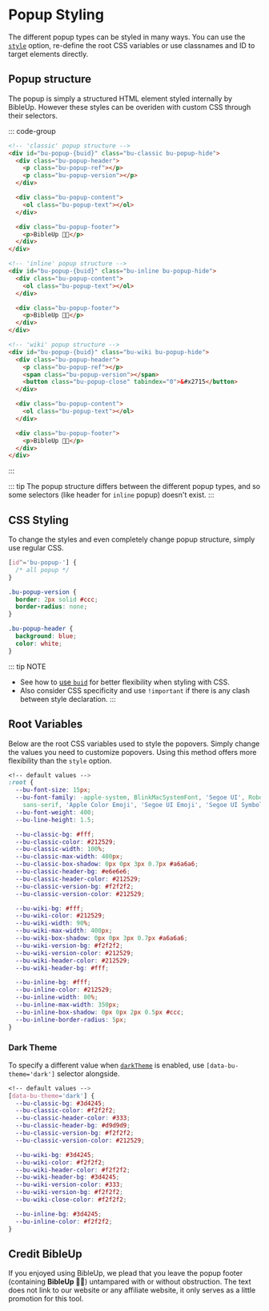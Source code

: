 # Popup Styling
The different popup types can be styled in many ways. You can use the [`style`](/guide/options.html#styles) option, re-define the root CSS variables or use classnames and ID to target elements directly.

## Popup structure
The popup is simply a structured HTML element styled internally by BibleUp. However these styles can be overiden with custom CSS through their selectors.

::: code-group

```html [Classic]
<!-- 'classic' popup structure -->
<div id="bu-popup-{buid}" class="bu-classic bu-popup-hide">
  <div class="bu-popup-header">
    <p class="bu-popup-ref"></p>
    <p class="bu-popup-version"></p>
  </div>

  <div class="bu-popup-content">
    <ol class="bu-popup-text"></ol>
  </div>

  <div class="bu-popup-footer">
    <p>BibleUp 📖💡</p>
  </div>
</div>
```

```html [Inline]
<!-- 'inline' popup structure -->
<div id="bu-popup-{buid}" class="bu-inline bu-popup-hide">
  <div class="bu-popup-content">
    <ol class="bu-popup-text"></ol>
  </div>

  <div class="bu-popup-footer">
    <p>BibleUp 📖💡</p>
  </div>
</div>
```

```html [Wiki]
<!-- 'wiki' popup structure -->
<div id="bu-popup-{buid}" class="bu-wiki bu-popup-hide">
  <div class="bu-popup-header">
    <p class="bu-popup-ref"></p>
    <span class="bu-popup-version"></span>
    <button class="bu-popup-close" tabindex="0">&#x2715</button>
  </div>

  <div class="bu-popup-content">
    <ol class="bu-popup-text"></ol>
  </div>

  <div class="bu-popup-footer">
    <p>BibleUp 📖💡</p>
  </div>
</div>
```

:::

::: tip
The popup structure differs between the different popup types, and so some selectors (like header for `inline` popup) doesn't exist.
:::

## CSS Styling
To change the styles and even completely change popup structure, simply use regular CSS.

```css
[id^='bu-popup-'] {
  /* all popup */
}

.bu-popup-version {
  border: 2px solid #ccc;
  border-radius: none;
}

.bu-popup-header {
  background: blue;
  color: white;
}
```

::: tip NOTE
- See how to [use `buid`](./buid) for better flexibility when styling with CSS.
- Also consider CSS specificity and use `!important` if there is any clash between style declaration.
:::

## Root Variables
Below are the root CSS variables used to style the popovers. Simply change the values you need to customize popovers. Using this method offers more flexibility than the `style` option.

```css
<!-- default values -->
:root {
  --bu-font-size: 15px;
  --bu-font-family: -apple-system, BlinkMacSystemFont, 'Segoe UI', Roboto, 'Helvetica Neue', Arial, 'Noto Sans',
    sans-serif, 'Apple Color Emoji', 'Segoe UI Emoji', 'Segoe UI Symbol', 'Noto Color Emoji';
  --bu-font-weight: 400;
  --bu-line-height: 1.5;

  --bu-classic-bg: #fff;
  --bu-classic-color: #212529;
  --bu-classic-width: 100%;
  --bu-classic-max-width: 400px;
  --bu-classic-box-shadow: 0px 0px 3px 0.7px #a6a6a6;
  --bu-classic-header-bg: #e6e6e6;
  --bu-classic-header-color: #212529;
  --bu-classic-version-bg: #f2f2f2;
  --bu-classic-version-color: #212529;

  --bu-wiki-bg: #fff;
  --bu-wiki-color: #212529;
  --bu-wiki-width: 90%;
  --bu-wiki-max-width: 400px;
  --bu-wiki-box-shadow: 0px 0px 3px 0.7px #a6a6a6;
  --bu-wiki-version-bg: #f2f2f2;
  --bu-wiki-version-color: #212529;
  --bu-wiki-header-color: #212529;
  --bu-wiki-header-bg: #fff;

  --bu-inline-bg: #fff;
  --bu-inline-color: #212529;
  --bu-inline-width: 80%;
  --bu-inline-max-width: 350px;
  --bu-inline-box-shadow: 0px 0px 2px 0.5px #ccc;
  --bu-inline-border-radius: 5px;
}

```
### Dark Theme
To specify a different value when [`darkTheme`](/guide/options.html#darktheme) is enabled, use `[data-bu-theme='dark']` selector alongside.

```CSS
<!-- default values -->
[data-bu-theme='dark'] {
  --bu-classic-bg: #3d4245;
  --bu-classic-color: #f2f2f2;
  --bu-classic-header-color: #333;
  --bu-classic-header-bg: #d9d9d9;
  --bu-classic-version-bg: #f2f2f2;
  --bu-classic-version-color: #212529;

  --bu-wiki-bg: #3d4245;
  --bu-wiki-color: #f2f2f2;
  --bu-wiki-header-color: #f2f2f2;
  --bu-wiki-header-bg: #3d4245;
  --bu-wiki-version-color: #333;
  --bu-wiki-version-bg: #f2f2f2;
  --bu-wiki-close-color: #f2f2f2;

  --bu-inline-bg: #3d4245;
  --bu-inline-color: #f2f2f2;
}
```

## Credit BibleUp

If you enjoyed using BibleUp, we plead that you leave the popup footer (containing **BibleUp 📖💡**) untampared with or without obstruction. The text does not link to our website or any affiliate website, it only serves as a little promotion for this tool.
